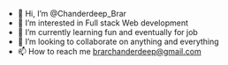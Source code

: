 - 👋 Hi, I’m @Chanderdeep_Brar
- 👀 I’m interested in Full stack Web development
- 🌱 I’m currently learning fun and eventually for job
- 💞️ I’m looking to collaborate on anything and everything
- 📫 How to reach me brarchanderdeep@gmail.com

<!---
Chanderdeep-Brar/Chanderdeep-Brar is a ✨ special ✨ repository because its `README.md` (this file) appears on your GitHub profile.
You can click the Preview link to take a look at your changes.
--->
